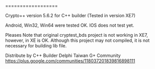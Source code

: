 
==================

Crypto++ version 5.6.2 for C++ builder (Tested in version XE7)

Android, Win32, Win64 were tested OK.
IOS does not test yet.

Pleases Note that original cryptest_bds project is not working in
XE7, however, in XE is OK.  Although this project may not compiled,
it is not necessary for building lib file.

Distribute by
C++ Builder Delphi Taiwan G+ Community
https://plus.google.com/communities/118037201839816898111